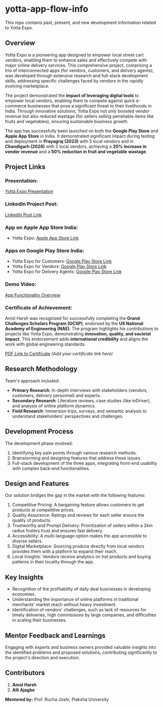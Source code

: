 # yotta-app-flow-info
This repo contains past, present, and new development information related to Yotta Expo.

## Overview
Yotta Expo is a pioneering app designed to empower local street cart vendors, enabling them to enhance sales and effectively compete with major online delivery services. This comprehensive project, comprising a trio of interconnected apps (for vendors, customers, and delivery agents), was developed through extensive research and full-stack development skills, addressing specific challenges faced by vendors in the rapidly evolving marketplace.

The project demonstrated the **impact of leveraging digital tools** to empower local vendors, enabling them to compete against quick e-commerce businesses that pose a significant threat to their livelihoods in India. Through innovative solutions, Yotta Expo not only boosted vendor revenue but also reduced wastage (for sellers selling perishable items like fruits and vegetables), ensuring sustainable business growth.

The app has successfully been launched on both the **Google Play Store** and **Apple App Store** in India. It demonstrated significant impact during testing and deployment in **Prayagraj (2023)** with 5 local vendors and in **Chandigarh (2024)** with 2 local vendors, achieving a **20% increase in vendor revenue** and a **50% reduction in fruit and vegetable wastage**.



## Project Links

### Presentation:
[Yotta Expo Presentation](https://www.canva.com/design/DAF2j3WcGgY/qJVMJU1mur2Wkx0Ps2ZFBA/view?utm_content=DAF2j3WcGgY&utm_campaign=share_your_design&utm_medium=link&utm_source=shareyourdesignpanel#1)

### LinkedIn Project Post:
[LinkedIn Post Link](https://www.linkedin.com/in/amol-harsh-355523141/details/projects/?profileUrn=urn%3Ali%3Afsd_profile%3AACoAACJtRDEBI-AxILTT_iwLlwkqZSmvhqzjOGM)

### App on Apple App Store India:
- Yotta Expo: [Apple App Store Link](https://apps.apple.com/us/app/yotta-expo/id6503679197)
  
### Apps on Google Play Store India:
- Yotta Expo for Customers: [Google Play Store Link](https://play.google.com/store/apps/details?id=com.yotta_eight.yotta)
- Yotta Expo for Vendors: [Google Play Store Link](https://play.google.com/store/apps/details?id=com.yotta_eight_v.yotta_vendor)
- Yotta Expo for Delivery Agents: [Google Play Store Link](https://play.google.com/store/apps/details?id=com.yotta_eight_delivery.yotta)

### Demo Video:
[App Functionality Overview](https://plakshauniversity1-my.sharepoint.com/:v:/g/personal/amol_harsh_plaksha_edu_in/EfGVp2fpyNBFr_CWtU3UrksBi559_aDEj2yQgU6StdurPw?e=qyYCul&nav=eyJyZWZlcnJhbEluZm8iOnsicmVmZXJyYWxBcHAiOiJTdHJlYW1XZWJBcHAiLCJyZWZlcnJhbFZpZXciOiJTaGFyZURpYWxvZy1MaW5rIiwicmVmZXJyYWxBcHBQbGF0Zm9ybSI6IldlYiIsInJlZmVycmFsTW9kZSI6InZpZXcifX0%3D)

### Certificate of Achievement:  
Amol Harsh was recognized for successfully completing the **Grand Challenges Scholars Program (GCSP)**, endorsed by the **US National Academy of Engineering (NAE)**. The program highlights his contributions to projects like Yotta Expo, demonstrating **innovation, quality, and societal impact**. This endorsement adds **international credibility** and aligns the work with global engineering standards.

[PDF Link to Certificate](#) *(Add your certificate link here)*

## Research Methodology
Team's approach included:
- **Primary Research**: In-depth interviews with stakeholders (vendors, customers, delivery personnel) and experts.
- **Secondary Research**: Literature reviews, case studies (like inDriver), and analysis of online platform dynamics.
- **Field Research**: Immersion trips, surveys, and semantic analysis to understand stakeholders' perspectives and challenges.

## Development Process
The development phase involved:
1. Identifying key pain points through various research methods.
2. Brainstorming and designing features that address these issues.
3. Full-stack development of the three apps, integrating front-end usability with complex back-end functionalities.

## Design and Features
Our solution bridges the gap in the market with the following features:
1. Competitive Pricing: A bargaining feature allows customers to get products at competitive prices.
2. Quality Assurance: Ratings and reviews for each seller ensure the quality of products.
3. Trustworthy and Prompt Delivery: Prioritization of sellers within a 2km radius fosters trust and ensures fast delivery.
4. Accessibility: A multi-language option makes the app accessible to diverse sellers.
5. Digital Marketplace: Sourcing produce directly from local vendors provides them with a platform to expand their reach.
6. Local Insights: Vendors receive analytics on hot products and buying patterns in their locality through the app.

## Key Insights
- Recognition of the profitability of daily deal businesses in developing economies.
- Understanding the importance of online platforms in traditional merchants' market reach without heavy investment.
- Identification of vendors' challenges, such as lack of resources for timely deliveries, high commissions by large companies, and difficulties in scaling their businesses.

## Mentor Feedback and Learnings
Engaging with experts and business owners provided valuable insights into the identified problems and proposed solutions, contributing significantly to the project's direction and execution.

## Contributors
1. **Amol Harsh**
2. **Alli Ajagbe**

**Mentored by:** Prof. Rucha Joshi, Plaksha University
